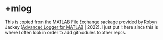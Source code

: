 # +mlog #
This is copied from the MATLAB File Exchange package provided by Robyn Jackey ([Advanced Logger for MATLAB](https://mathworks.com/matlabcentral/fileexchange/87322-advanced-logger-for-matlab) | 2022). I just put it here since this is where I often look in order to add gitmodules to other repos.
